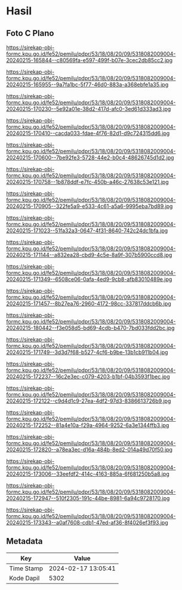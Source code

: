 # Hasil

## Foto C Plano

https://sirekap-obj-formc.kpu.go.id/fe52/pemilu/pdpr/53/18/08/20/09/5318082009004-20240215-165844--c80569fa-e597-499f-b07e-3cec2db85cc2.jpg

https://sirekap-obj-formc.kpu.go.id/fe52/pemilu/pdpr/53/18/08/20/09/5318082009004-20240215-165955--9a7fa1bc-5f77-46d0-883a-a368ebfe1a35.jpg

https://sirekap-obj-formc.kpu.go.id/fe52/pemilu/pdpr/53/18/08/20/09/5318082009004-20240215-170230--5e92a01e-38d2-417d-afc0-3ed61d333ad3.jpg

https://sirekap-obj-formc.kpu.go.id/fe52/pemilu/pdpr/53/18/08/20/09/5318082009004-20240215-170410--cacda033-fdae-4f76-82d1-d9c724315dd6.jpg

https://sirekap-obj-formc.kpu.go.id/fe52/pemilu/pdpr/53/18/08/20/09/5318082009004-20240215-170600--7be92fe3-5728-44e2-b0c4-48626745d1d2.jpg

https://sirekap-obj-formc.kpu.go.id/fe52/pemilu/pdpr/53/18/08/20/09/5318082009004-20240215-170758--1b878ddf-e7fc-450b-a46c-27638c53e121.jpg

https://sirekap-obj-formc.kpu.go.id/fe52/pemilu/pdpr/53/18/08/20/09/5318082009004-20240215-170905--322fe5a9-e533-4c61-a5a6-9995eba7bd89.jpg

https://sirekap-obj-formc.kpu.go.id/fe52/pemilu/pdpr/53/18/08/20/09/5318082009004-20240215-171023--51fa32a3-0647-4f31-8640-742c24dc1bfa.jpg

https://sirekap-obj-formc.kpu.go.id/fe52/pemilu/pdpr/53/18/08/20/09/5318082009004-20240215-171144--a832ea28-cbd9-4c5e-8a9f-307b5900ccd8.jpg

https://sirekap-obj-formc.kpu.go.id/fe52/pemilu/pdpr/53/18/08/20/09/5318082009004-20240215-171349--6508ce06-0afa-4ed9-9cb8-afb83010489e.jpg

https://sirekap-obj-formc.kpu.go.id/fe52/pemilu/pdpr/53/18/08/20/09/5318082009004-20240215-171457--8b27ea76-2960-4172-98cc-337817ddcb6b.jpg

https://sirekap-obj-formc.kpu.go.id/fe52/pemilu/pdpr/53/18/08/20/09/5318082009004-20240215-180442--f3e058d5-bd69-4cdb-b470-7bd033fdd2bc.jpg

https://sirekap-obj-formc.kpu.go.id/fe52/pemilu/pdpr/53/18/08/20/09/5318082009004-20240215-171749--3d3d7f68-b527-4cf6-b9be-13b1cb911b04.jpg

https://sirekap-obj-formc.kpu.go.id/fe52/pemilu/pdpr/53/18/08/20/09/5318082009004-20240215-172237--16c2e3ec-c079-4203-b1bf-04b3593f1bec.jpg

https://sirekap-obj-formc.kpu.go.id/fe52/pemilu/pdpr/53/18/08/20/09/5318082009004-20240215-172122--c9d4d1c9-27ea-4df2-97d3-8386613726b9.jpg

https://sirekap-obj-formc.kpu.go.id/fe52/pemilu/pdpr/53/18/08/20/09/5318082009004-20240215-172252--81a4e10a-f29a-4964-9252-6a3e1344ffb3.jpg

https://sirekap-obj-formc.kpu.go.id/fe52/pemilu/pdpr/53/18/08/20/09/5318082009004-20240215-172820--a78ea3ec-d16a-484b-8ed2-014a49d70f50.jpg

https://sirekap-obj-formc.kpu.go.id/fe52/pemilu/pdpr/53/18/08/20/09/5318082009004-20240215-173006--33eefdf2-414c-4163-885a-6f681250b5a8.jpg

https://sirekap-obj-formc.kpu.go.id/fe52/pemilu/pdpr/53/18/08/20/09/5318082009004-20240215-172947--510f2305-191c-44be-8981-6a94c9728170.jpg

https://sirekap-obj-formc.kpu.go.id/fe52/pemilu/pdpr/53/18/08/20/09/5318082009004-20240215-173343--a0af7608-cdb1-47ed-af36-8f4026ef3f93.jpg


## Metadata

| Key        | Value               |
| ---------- | ------------------- |
| Time Stamp | 2024-02-17 13:05:41 |
| Kode Dapil | 5302                |



